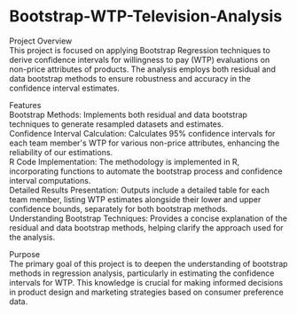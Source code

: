 # Bootstrap-WTP-Television-Analysis

Project Overview  
This project is focused on applying Bootstrap Regression techniques to derive confidence intervals for willingness to pay (WTP) evaluations on non-price attributes of products. The analysis employs both residual and data bootstrap methods to ensure robustness and accuracy in the confidence interval estimates.

Features  
Bootstrap Methods: Implements both residual and data bootstrap techniques to generate resampled datasets and estimates.  
Confidence Interval Calculation: Calculates 95% confidence intervals for each team member's WTP for various non-price attributes, enhancing the reliability of our estimations.  
R Code Implementation: The methodology is implemented in R, incorporating functions to automate the bootstrap process and confidence interval computations.  
Detailed Results Presentation: Outputs include a detailed table for each team member, listing WTP estimates alongside their lower and upper confidence bounds, separately for both bootstrap methods.  
Understanding Bootstrap Techniques: Provides a concise explanation of the residual and data bootstrap methods, helping clarify the approach used for the analysis.  

Purpose  
The primary goal of this project is to deepen the understanding of bootstrap methods in regression analysis, particularly in estimating the confidence intervals for WTP. This knowledge is crucial for making informed decisions in product design and marketing strategies based on consumer preference data.
